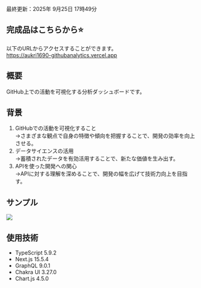 最終更新：2025年 9月25日 17時49分<br> 

## 完成品はこちらから⭐️
以下のURLからアクセスすることができます。<br>
https://aukri1690-githubanalytics.vercel.app

## 概要
GitHub上での活動を可視化する分析ダッシュボードです。

## 背景
1. GitHubでの活動を可視化すること<br>
→さまざまな観点で自身の特徴や傾向を把握することで、開発の効率を向上させる。
2. データサイエンスの活用<br>
→蓄積されたデータを有効活用することで、新たな価値を生み出す。
3. APIを使った開発への関心<br>
→APIに対する理解を深めることで、開発の幅を広げて技術力向上を目指す。

## サンプル
![](https://github.com/user-attachments/assets/61ac9f81-bdd4-4204-8d61-426efd630389)

## 使用技術
- TypeScript 5.9.2
- Next.js 15.5.4
- GraphQL 9.0.1
- Chakra UI 3.27.0
- Chart.js 4.5.0
